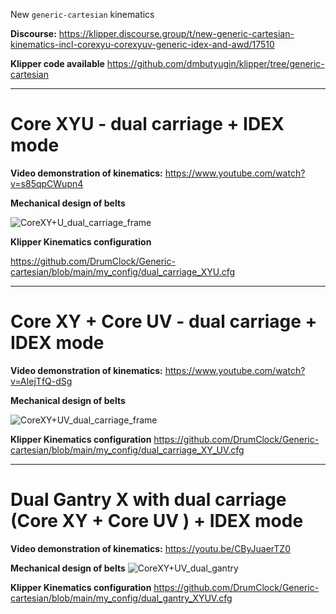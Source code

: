 New `generic-cartesian` kinematics

**Discourse:**
https://klipper.discourse.group/t/new-generic-cartesian-kinematics-incl-corexyu-corexyuv-generic-idex-and-awd/17510

**Klipper code available**
https://github.com/dmbutyugin/klipper/tree/generic-cartesian

---------------------------------------------------------------

# **Core XYU  - dual carriage + IDEX mode** 

**Video demonstration of kinematics:**  https://www.youtube.com/watch?v=s85qpCWupn4

**Mechanical design of belts**

![CoreXY+U_dual_carriage_frame](https://github.com/DrumClock/Generic-cartesian/blob/main/CoreXY%2BU_dual_carriage.png)

**Klipper Kinematics configuration**

https://github.com/DrumClock/Generic-cartesian/blob/main/my_config/dual_carriage_XYU.cfg

---------------------------------------------------------------
# **Core XY + Core UV - dual carriage + IDEX mode** 

**Video demonstration of kinematics:** https://www.youtube.com/watch?v=AIejTfQ-dSg

**Mechanical design of belts**

![CoreXY+UV_dual_carriage_frame](https://github.com/DrumClock/Generic-cartesian/blob/main/CoreXY%2BUV_dual_carriage.png)

**Klipper Kinematics configuration**
https://github.com/DrumClock/Generic-cartesian/blob/main/my_config/dual_carriage_XY_UV.cfg

----------------------------------------------------------------
# **Dual Gantry X with dual carriage (Core XY + Core UV ) + IDEX mode**

**Video demonstration of kinematics:**  https://youtu.be/CByJuaerTZ0

**Mechanical design of belts**
![CoreXY+UV_dual_gantry](https://github.com/DrumClock/Generic-cartesian/blob/main/CoreXY%2BUV_dual_gantry.png)

**Klipper Kinematics configuration**
https://github.com/DrumClock/Generic-cartesian/blob/main/my_config/dual_gantry_XYUV.cfg

